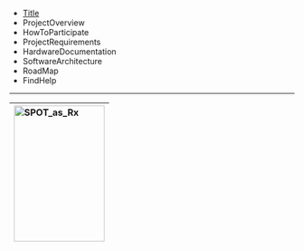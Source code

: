   * [Title](FirstPage.md)
  * ProjectOverview
  * HowToParticipate
  * ProjectRequirements
  * HardwareDocumentation
  * SoftwareArchitecture
  * RoadMap
  * FindHelp


---


| <a href='http://www.flickr.com/photos/9601007@N03/3420365457/' title='SPOT_as_Rx von Till_Hamburg bei Flickr'><img src='http://farm4.static.flickr.com/3346/3420365457_1dab5ba839_m.jpg' alt='SPOT_as_Rx' width='160' height='240' /></a> |
|:------------------------------------------------------------------------------------------------------------------------------------------------------------------------------------------------------------------------------------------|